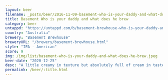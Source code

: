 ```yaml
---
layout: beer
filename: _posts/beer/2016-11-09-basement-who-is-your-daddy-and-what-does-he-brew.md
title: Basement Who is your daddy and what does he brew
category: beer
untappd: "https://untappd.com/b/basement-brewhouse-who-is-your-daddy-and-what-does-he-brew/3819765"
country: "Australia"
brewery: "Basement Brewhouse"
breweryURL: "/brewery/basement-brewhouse.html"
style: "IPA - American"
score: 9
img: /img/list/basement-who-is-your-daddy-and-what-does-he-brew.jpeg
beer-date: "2020-12-25"
desc: "A little creamy in texture but absolutely full of cream in taste. It’s like the east and west came together and resolved their differences"
permalink: /beer/:title.html
---
```

